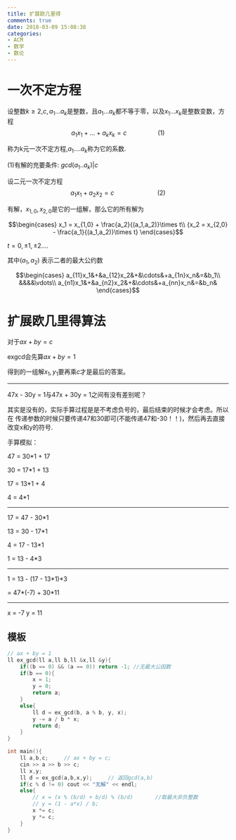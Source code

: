 ```yaml
---
title: 扩展欧几里得
comments: true
date: 2018-03-09 15:08:38
categories:
- ACM
- 数学
- 数论
---
```

# 一次不定方程

设整数$k \geq 2$,$c,a_1...a_k$是整数，且$a_1...a_k$都不等于零，以及$x_1...x_k$是整数变数，方程$$a_1x_1 + ... + a_kx_k = c \ \ \ \ \ \ \ \ \ \ \ \ \ \ \ \ \ \ (1)$$

称为k元一次不定方程,$a_1....a_k$称为它的系数.

(1)有解的充要条件: $gcd(a_1..a_k) | c$

设二元一次不定方程$$a_1x_1 + a_2x_2 = c\ \ \ \ \ \ \ \ \ \ \ \ \ \ \ \ \ \ \ \ \ \ \ \ \ (2)$$

有解，$x_{1,0},x_{2,0}$是它的一组解，那么它的所有解为

$$\begin{cases}
        x_1 = x_{1,0} + \frac{a_2}{(a_1,a_2)}\times t\\
        {x_2 = x_{2,0} - \frac{a_1}{(a_1,a_2)}\times t}
        \end{cases}$$

$t = 0,\pm1,\pm2....$

其中$(a_1,a_2)$ 表示二者的最大公约数

$$\begin{cases} 
		a_{11}x_1&+&a_{12}x_2&+&\cdots&+a_{1n}x_n&=&b_1\\
		&&&&\vdots\\
		a_{n1}x_1&+&a_{n2}x_2&+&\cdots&+a_{nn}x_n&=&b_n&			
	\end{cases}$$

# 扩展欧几里得算法


对于$ax + by = c$

exgcd会先算$ax + by = 1$

得到的一组解$x_1,y_1$要再乘$c$才是最后的答案。

---
47x - 30y = 1与47x + 30y = 1之间有没有差别呢？

其实是没有的，实际手算过程是是不考虑负号的，最后结束的时候才会考虑。所以在
传递参数的时候只要传递47和30即可(不能传递47和-30！！)，然后再去直接改变x和y的符号.

<!--more-->

手算模拟：

47 = 30*1 + 17

30 = 17*1 + 13

17 = 13*1 + 4

4 = 4*1

---
17 = 47 - 30*1

13 = 30 - 17*1

4 = 17 - 13*1

1 = 13 - 4*3

---
1 = 13 - (17 - 13*1)*3

  = 47*(-7) + 30*11

---
x = -7     y = 11

## 模板
```cpp
// ax + by = 1
ll ex_gcd(ll a,ll b,ll &x,ll &y){
    if((b == 0) && (a == 0)) return -1; //无最大公因数
    if(b == 0){
        x = 1;
        y = 0;
        return a;
    }
    else{
        ll d = ex_gcd(b, a % b, y, x);
        y -= a / b * x;
        return d;
    }
}

int main(){
    ll a,b,c;     // ax + by = c;
    cin >> a >> b >> c;
    ll x,y;
    ll d = ex_gcd(a,b,x,y);     // 返回gcd(a,b)
    if(c % d != 0) cout << "无解" << endl;
    else{
        // x = (x % (b/d) + b/d) % (b/d)       //取最大非负整数
        // y = (1 - a*x) / b;
        x *= c;
        y *= c;
    }
}
```
